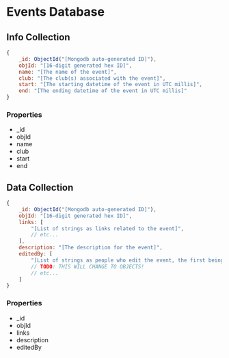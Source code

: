 # Events Database

## Info Collection

```js
{
    _id: ObjectId("[Mongodb auto-generated ID]"),
    objId: "[16-digit generated hex ID]",
    name: "[The name of the event]",
    club: "[The club(s) associated with the event]",
    start: "[The starting datetime of the event in UTC millis]",
    end: "[The ending datetime of the event in UTC millis]"
}
```

### Properties

- _id
- objId
- name
- club
- start
- end

## Data Collection

```js
{
    _id: ObjectId("[Mongodb auto-generated ID]"),
    objId: "[16-digit generated hex ID]",
    links: [
        "[List of strings as links related to the event]",
        // etc...
    ],
    description: "[The description for the event]",
    editedBy: [
        "[List of strings as people who edit the event, the first being the adder]"
        // TODO: THIS WILL CHANGE TO OBJECTS!
        // etc...
    ]
}
```

### Properties

- _id
- objId
- links
- description
- editedBy